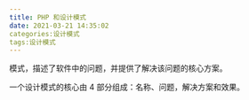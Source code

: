 ```yaml
---
title: PHP 和设计模式
date: 2021-03-21 14:35:02
categories:设计模式
tags:设计模式
---
```


模式，描述了软件中的问题，并提供了解决该问题的核心方案。

一个设计模式的核心由 4 部分组成：名称、问题，解决方案和效果。

